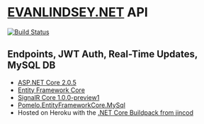 # [EVANLINDSEY.NET](https://www.evanlindsey.net) API

[![Build Status](https://travis-ci.org/evanlindsey/evanlindsey-api.svg?branch=master)](https://travis-ci.org/evanlindsey/evanlindsey-api)

## Endpoints, JWT Auth, Real-Time Updates, MySQL DB

- [ASP.NET Core 2.0.5](https://github.com/aspnet/Home)
- [Entity Framework Core](https://github.com/aspnet/EntityFrameworkCore)
- [SignalR Core 1.0.0-preview1](https://github.com/aspnet/SignalR)
- [Pomelo.EntityFrameworkCore.MySql](https://github.com/PomeloFoundation/Pomelo.EntityFrameworkCore.MySql)
- Hosted on Heroku with the [.NET Core Buildpack from jincod](https://github.com/jincod/dotnetcore-buildpack)
